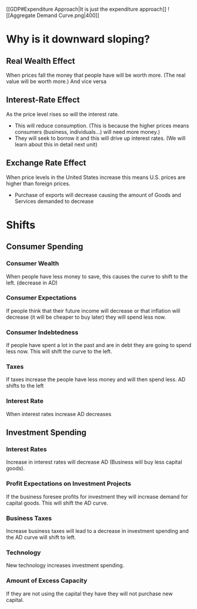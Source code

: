  [[GDP#Expenditure Approach|It is just the expenditure approach]]
![[Aggregate Demand Curve.png|400]]
# Why is it downward sloping?
## **Real Wealth Effect**
When prices fall the money that people have will  be worth more. (The real value will be worth more.) And vice versa

## Interest-Rate Effect
As the price level rises so will the interest rate.
- This will reduce consumption. (This is because the higher prices means consumers (business, individuals...) will need more money.)
 - They will seek to borrow it and this will drive up interest rates. (We will learn about this in detail next unit) 
## Exchange Rate Effect
When price levels in the  United States increase this means U.S. prices are higher than foreign prices.
- Purchase of exports will decrease causing the amount of Goods and Services demanded to decrease

# Shifts
## Consumer Spending
### Consumer Wealth
When people have less money to save, this causes the curve to shift to the left. (decrease in AD)
### Consumer Expectations
If people think that their future income will decrease or that inflation will decrease (it will be cheaper to buy later) they will spend less now.
### Consumer Indebtedness
If people have spent a lot in the past and are in debt they are going to spend less now. This will shift the curve to the left.
### Taxes
If taxes increase the people have less money and will then spend less. AD shifts to the left
### Interest Rate
When interest rates increase AD decreases
## Investment Spending
### Interest Rates
Increase in interest rates will decrease AD (Business will buy  less capital goods).
### Profit Expectations on Investment Projects
If the business foresee profits  for investment they will increase demand for capital goods. This will shift  the AD curve.
### Business Taxes
Increase business taxes will lead to a decrease in  investment spending and the AD curve will shift to left.
### Technology
New technology increases investment spending.
### Amount of Excess Capacity
If they are not using the capital they have they will not purchase new capital.

